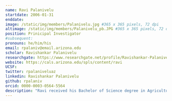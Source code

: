 ```yaml
---
name: Ravi Palanivelu
startdate: 2006-01-31
enddate:
image: /static/img/members/Palanivelu.jpg #365 x 365 pixels, 72 dpi
altimage: /static/img/members/Palanivelu_pb.JPG #365 x 365 pixels, 72 dpi
position: Prinicipal Investigator
#subsequent:
pronouns: he/him/his
email: rpalaniv@email.arizona.edu
scholar: Ravishankar Palanivelu
researchgate: https://www.researchgate.net/profile/Ravishankar-Palanivelu
website: https://cals.arizona.edu/spls/content/ravi
UCSF:
twitter: rpalaniveluaz
linkedin: Ravishankar Palanivelu
github: rpalaniv
orcid: 0000-0003-0564-5564
description: "Ravi received his Bachelor of Science degree in Agriculture from Annamalai University, India in 1989 and a Master's Degree in Plant Breeding and Genetics from Tamil Nadu Agriculture University, India in 1992. He then joined University of Georgia and obtained a Ph.D. in Genetics in 1998. From 1999-2003, he was a post doctoral fellow in Dr. Daphne Preuss lab at The University of Chicago. Subsequently, he was a Research Professional between 2004-2005, during which time he was the team leader of the pollen biology research group in Dr. Daphne Preuss lab. Since 2006, he has been a faculty in the School of Plant Sciences, University of Arizona."
---
```

